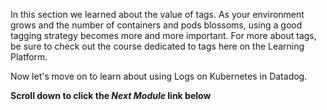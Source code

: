 In this section we learned about the value of tags. As your environment grows and the number of containers and pods blossoms, using a good tagging strategy becomes more and more important. For more about tags, be sure to check out the course dedicated to tags here on the Learning Platform. 

Now let's move on to learn about using Logs on Kubernetes in Datadog.

**Scroll down to click the *Next Module* link below**